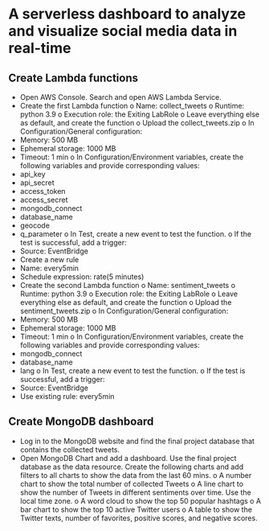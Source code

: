 
# A serverless dashboard to analyze and visualize social media data in real-time

## Create Lambda functions

* Open AWS Console. Search and open AWS Lambda Service. 
* Create the first Lambda function
    o Name: collect_tweets
    o Runtime: python 3.9
    o Execution role: the Exiting LabRole
    o Leave everything else as default, and create the function
    o Upload the collect_tweets.zip
    o In Configuration/General configuration:
* Memory: 500 MB
* Ephemeral storage: 1000 MB
* Timeout: 1 min
o In Configuration/Environment variables, create the following variables and provide corresponding values:
* api_key
* api_secret
* access_token
* access_secret
* mongodb_connect
* database_name
* geocode
* q_parameter
o In Test, create a new event to test the function. 
o If the test is successful, add a trigger:
* Source: EventBridge
* Create a new rule
* Name: every5min 
* Schedule expression: rate(5 minutes)
* Create the second Lambda function
o Name: sentiment_tweets
o Runtime: python 3.9
o Execution role: the Exiting LabRole
o Leave everything else as default, and create the function
o Upload the sentiment_tweets.zip
o In Configuration/General configuration:
* Memory: 500 MB
* Ephemeral storage: 1000 MB
* Timeout: 1 min
o In Configuration/Environment variables, create the following variables and provide corresponding values:
* mongodb_connect
* database_name
* lang
o In Test, create a new event to test the function. 
o If the test is successful, add a trigger:
* Source: EventBridge
* Use existing rule: every5min 

## Create MongoDB dashboard

* Log in to the MongoDB website and find the final project database that contains the collected tweets. 
* Open MongoDB Chart and add a dashboard. Use the final project database as the data resource. Create the following charts and add filters to all charts to show the data from the last 60 mins. 
o A number chart to show the total number of collected Tweets
o A line chart to show the number of Tweets in different sentiments over time. Use the local time zone. 
o A word cloud to show the top 50 popular hashtags
o A bar chart to show the top 10 active Twitter users
o A table to show the Twitter texts, number of favorites, positive scores, and negative scores. 
